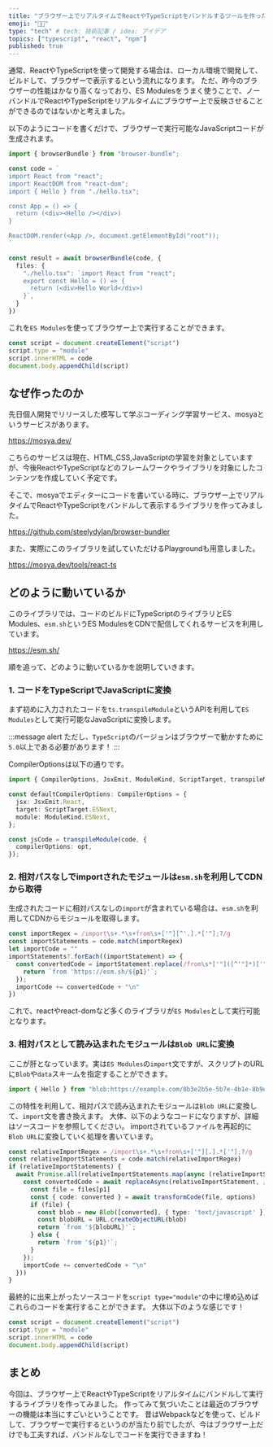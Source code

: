 ```yaml
---
title: "ブラウザー上でリアルタイムでReactやTypeScriptをバンドルするツールを作った"
emoji: "👨‍💻"
type: "tech" # tech: 技術記事 / idea: アイデア
topics: ["typescript", "react", "npm"]
published: true
---
```


通常、ReactやTypeScriptを使って開発する場合は、ローカル環境で開発して、ビルドして、ブラウザーで表示するという流れになります。
ただ、昨今のブラウザーの性能はかなり高くなっており、ES Modulesをうまく使うことで、ノーバンドルでReactやTypeScriptをリアルタイムにブラウザー上で反映させることができるのではないかと考えました。

以下のようにコードを書くだけで、ブラウザーで実行可能なJavaScriptコードが生成されます。

```ts
import { browserBundle } from "browser-bundle";

const code = `
import React from "react";
import ReactDOM from "react-dom";
import { Hello } from "./hello.tsx";

const App = () => {
  return (<div><Hello /></div>)
}

ReactDOM.render(<App />, document.getElementById("root"));
`

const result = await browserBundle(code, {
  files: {
    "./hello.tsx": `import React from "react";
    export const Hello = () => {
      return (<div>Hello World</div>)
    }`,
  }
})
```

これを`ES Modules`を使ってブラウザー上で実行することができます。


```ts
const script = document.createElement("script")
script.type = "module"
script.innerHTML = code
document.body.appendChild(script)
```

## なぜ作ったのか

先日個人開発でリリースした模写して学ぶコーディング学習サービス、mosyaというサービスがあります。

https://mosya.dev/

こちらのサービスは現在、HTML,CSS,JavaScriptの学習を対象としていますが、今後ReactやTypeScriptなどのフレームワークやライブラリを対象にしたコンテンツを作成していく予定です。

そこで、mosyaでエディターにコードを書いている時に、ブラウザー上でリアルタイムでReactやTypeScriptをバンドルして表示するライブラリを作ってみました。

https://github.com/steelydylan/browser-bundler

また、実際にこのライブラリを試していただけるPlaygroundも用意しました。

https://mosya.dev/tools/react-ts

## どのように動いているか

このライブラリでは、コードのビルドにTypeScriptのライブラリとES Modules、`esm.sh`というES ModulesをCDNで配信してくれるサービスを利用しています。

https://esm.sh/

順を追って、どのように動いているかを説明していきます。

### 1. コードをTypeScriptでJavaScriptに変換

まず初めに入力されたコードを`ts.transpileModule`というAPIを利用して`ES Modules`として実行可能なJavaScriptに変換します。

:::message alert
ただし、`TypeScript`のバージョンはブラウザーで動かすために`5.0`以上である必要があります！
:::

CompilerOptionsは以下の通りです。

```ts
import { CompilerOptions, JsxEmit, ModuleKind, ScriptTarget, transpileModule } from 'typescript';

const defaultCompilerOptions: CompilerOptions = {
  jsx: JsxEmit.React,
  target: ScriptTarget.ESNext,
  module: ModuleKind.ESNext,
};

const jsCode = transpileModule(code, {
  compilerOptions: opt,
});
```

### 2. 相対パスなしでimportされたモジュールは`esm.sh`を利用してCDNから取得

生成されたコードに相対パスなしの`import`が含まれている場合は、`esm.sh`を利用してCDNからモジュールを取得します。

```ts
const importRegex = /import\s+.*\s+from\s+['"][^'.].*['"];?/g
const importStatements = code.match(importRegex)
let importCode = ""
importStatements?.forEach((importStatement) => {
  const convertedCode = importStatement.replace(/from\s*['"]([^'"]*)['"]/g, function(_match, p1) {
    return `from 'https://esm.sh/${p1}'`;
  });
  importCode += convertedCode + "\n"
})
```

これで、reactやreact-domなど多くのライブラリが`ES Modules`として実行可能となります。

### 3. 相対パスとして読み込まれたモジュールは`Blob URL`に変換

ここが肝となっています。実は`ES Modules`の`import`文ですが、スクリプトのURLに`Blob`や`data`スキームを指定することができます。

```ts
import { Hello } from "blob:https://example.com/0b3e2b5e-5b7e-4b1e-8b9e-9e0e2b5e7e4b"
```

この特性を利用して、相対パスで読み込まれたモジュールは`Blob URL`に変換して、`import`文を書き換えます。
大体、以下のようなコードになりますが、詳細はソースコードを参照してください。
importされているファイルを再起的に`Blob URL`に変換していく処理を書いています。

```ts
const relativeImportRegex = /import\s+.*\s+from\s+['"][.].*['"];?/g
const relativeImportStatements = code.match(relativeImportRegex)
if (relativeImportStatements) {
  await Promise.all(relativeImportStatements.map(async (relativeImportStatement) => {
    const convertedCode = await replaceAsync(relativeImportStatement, /from\s*['"]([^'"]*)['"]/g, async (_match, p1) => {
      const file = files[p1]
      const { code: converted } = await transformCode(file, options)
      if (file) {
        const blob = new Blob([converted], { type: 'text/javascript' })
        const blobURL = URL.createObjectURL(blob)
        return `from '${blobURL}'`;
      } else {
        return `from '${p1}'`;
      }
    });
    importCode += convertedCode + "\n"
  }))
}
```

最終的に出来上がったソースコードを`script type="module"`の中に埋め込めばこれらのコードを実行することができます。
大体以下のような感じです！

```ts
const script = document.createElement("script")
script.type = "module"
script.innerHTML = code
document.body.appendChild(script)
```

## まとめ

今回は、ブラウザー上でReactやTypeScriptをリアルタイムにバンドルして実行するライブラリを作ってみました。
作ってみて気づいたことは最近のブラウザーの機能は本当にすごいということです。
昔はWebpackなどを使って、ビルドして、ブラウザーで実行するというのが当たり前でしたが、今はブラウザー上だけでも工夫すれば、バンドルなしでコードを実行できますね！